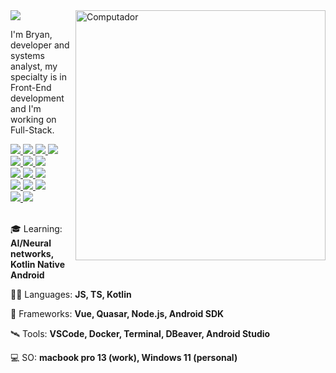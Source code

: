 <a href="https://github.com/bryandbernhardt">
    <img src="https://img.shields.io/static/v1?label=Overview&message=bryandbernhardt&color=6909FA&style=for-the-badge&logo=GitHub&labelColor=323330">
</a>
    
<img src="https://raw.githubusercontent.com/MicaelliMedeiros/micaellimedeiros/master/image/computer-illustration.png" min-width="400px" max-width="400px" width="400px" align="right" alt="Computador">

<p> 
  I'm Bryan, developer and systems analyst, my specialty is in Front-End development and I'm working on Full-Stack.
</p>

<a href="https://github.com/bryandbernhardt">
    <img src="https://img.shields.io/badge/Vue-323330?style=for-the-badge&logo=vue.js&logoColor=3EB480" />
    <img src="https://img.shields.io/badge/Quasar-323330?style=for-the-badge&logo=quasar&logoColor=16B7FB" />
    <img src="https://img.shields.io/badge/jest-323330?style=for-the-badge&logo=jest&logoColor=%23C21325" />
    <img src="https://img.shields.io/badge/Node.js-323330?style=for-the-badge&logo=node.js&logoColor=4AB04E" />
    <br />
    <img src="https://img.shields.io/badge/JavaScript-323330?style=for-the-badge&logo=javascript&logoColor=F7DF1E" />
    <img src="https://img.shields.io/badge/TypeScript-323330?style=for-the-badge&logo=typescript&logoColor=007ACB" />
    <img src="https://img.shields.io/badge/SASS-323330.svg?style=for-the-badge&logo=SASS&logoColor=hotpink" />
    <br />
    <img src="https://img.shields.io/badge/Docker-323330?style=for-the-badge&logo=docker&logoColor=0090E1" />
    <img src="https://img.shields.io/badge/Windows%2011-323330.svg?style=for-the-badge&logo=Windows%2011&logoColor=%230079d5" />
    <img src="https://img.shields.io/badge/Manjaro-323330?style=for-the-badge&logo=manjaro&logoColor=35BFA4" />
    <br />
    <img src="https://img.shields.io/badge/GIT-323330.svg?style=for-the-badge&logo=git&logoColor=F74E27" />
    <img src="https://img.shields.io/badge/NPM-323330.svg?style=for-the-badge&logo=npm&logoColor=%23CB3837" />
    <img src="https://img.shields.io/badge/yarn-323330.svg?style=for-the-badge&logo=yarn&logoColor=%232C8EBB" />
    <br />
    <img src="https://img.shields.io/badge/android-323330?style=for-the-badge&logo=android&logoColor=%3DDA84" />
    <img src="https://img.shields.io/badge/Kotlin-323330?style=for-the-badge&logo=kotlin&logoColor=7E53FE" />
</a>

<br />
<br />

<p>
  🎓 Learning: <strong>AI/Neural networks, Kotlin Native Android</strong>
</p>

<p>
  🧑‍🚀 Languages: <strong>JS, TS, Kotlin</strong>
</p>

<p>
  🚀 Frameworks: <strong>Vue, Quasar, Node.js, Android SDK</strong>
</p>

<p>
  🛰️ Tools: <strong>VSCode, Docker, Terminal, DBeaver, Android Studio</strong>
</p>

<p>
  💻 SO: <strong>macbook pro 13 (work), Windows 11 (personal)</strong>
</p>
